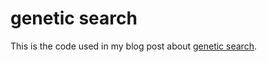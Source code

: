 # genetic search

This is the code used in my blog post about [genetic search].

[genetic search]: https://cuddly-octo-palm-tree.com/posts/2021-03-21-genetic-search/
